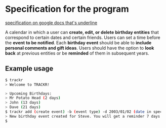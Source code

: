 # Specification for the program

[specification on google docs that's underline](https://docs.google.com/document/d/1n7Uq_OP2d5JIQmQLOnWaaJ42P9wVLEaM4yTghBf5wIA/edit?usp=sharing)

A calendar in which a user can **create, edit, or delete** **birthday entities** that correspond to certain dates and certain friends.
Users can set a time before the **event** **to be notified**. Each **birthday event** should be able to **include personal comments and gift ideas**.
Users should have the option to **look back** at previous entities or be **reminded** of them in subsequent years.

## Example usage

```bash
$ trackr
> Welcome to TRACKR!

> Upcoming Birthdays:
> Mr Potato Head (2 days)
> John (13 days)
> Dave (21 days)
$ trackr add (create event) -b (event type) -d 2003/01/02 (date in specified format) -n Steve (name) -r 7 (reminder window)
> New birthday event created for Steve. You will get a reminder 7 days before their birthday.
$
```
